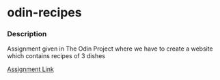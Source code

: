 # odin-recipes

### Description
Assignment given in The Odin Project where we have to create a website which contains recipes of 3 dishes

[Assignment Link](https://tr1ckypumpk1n.github.io/odin-recipes/)